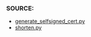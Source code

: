 ### SOURCE:
 * [generate_selfsigned_cert.py](https://github.com/gil9red/SimplePyScripts/blob/bb10d89b2198938ae7997676da683ca46edaabb2/OpenSSL_example/generate_selfsigned_cert.py)
 * [shorten.py](https://github.com/gil9red/SimplePyScripts/blob/cd5bf42742b2de4706a82aecb00e20ca0f043f8e/shorten.py)
